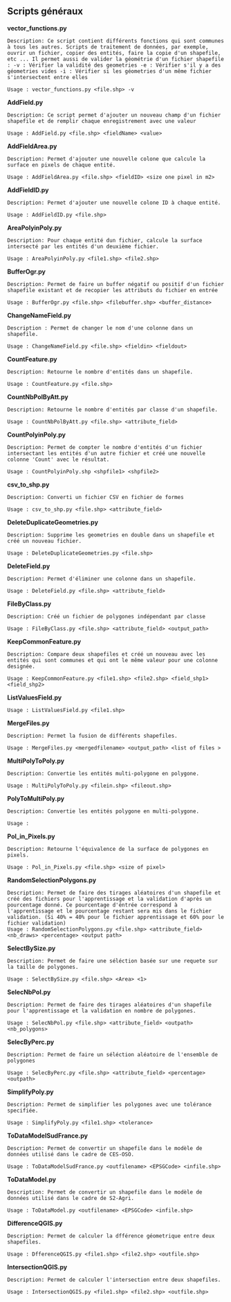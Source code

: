 
Scripts généraux
---

__vector_functions.py__

	Description: Ce script contient différents fonctions qui sont communes à tous les autres. Scripts de traitement de données, par exemple, ouvrir un fichier, copier des entités, faire la copie d'un shapefile, etc ... Il permet aussi de valider la géométrie d'un fichier shapefile : -v : Vérifier la validité des geometries -e : Vérifier s'il y a des géometries vides -i : Vérifier si les géometries d'un même fichier s'intersectent entre elles

	Usage : vector_functions.py <file.shp> -v

__AddField.py__

	Description: Ce script permet d'ajouter un nouveau champ d'un fichier shapefile et de remplir chaque enregistrement avec une valeur

	Usage : AddField.py <file.shp> <fieldName> <value>

__AddFieldArea.py__

	Description: Permet d'ajouter une nouvelle colone que calcule la surface en pixels de chaque entité.

	Usage : AddFieldArea.py <file.shp> <fieldID> <size one pixel in m2>

__AddFieldID.py__

	Description: Permet d'ajouter une nouvelle colone ID à chaque entité.

	Usage : AddFieldID.py <file.shp>

__AreaPolyinPoly.py__

	Description: Pour chaque entité dun fichier, calcule la surface intersecté par les entités d'un deuxième fichier. 

	Usage : AreaPolyinPoly.py <file1.shp> <file2.shp>

__BufferOgr.py__

	Description: Permet de faire un buffer négatif ou positif d'un fichier shapefile existant et de recopier les attributs du fichier en entrée 

	Usage : BufferOgr.py <file.shp> <filebuffer.shp> <buffer_distance>

__ChangeNameField.py__

	Description : Permet de changer le nom d'une colonne dans un shapefile.

	Usage : ChangeNameField.py <file.shp> <fieldin> <fieldout>

__CountFeature.py__

	Description: Retourne le nombre d'entités dans un shapefile.

	Usage : CountFeature.py <file.shp>

__CountNbPolByAtt.py__

	Description: Retourne le nombre d'entités par classe d'un shapefile.

	Usage : CountNbPolByAtt.py <file.shp> <attribute_field>

__CountPolyinPoly.py__

	Description: Permet de compter le nombre d'entités d'un fichier intersectant les entités d'un autre fichier et créé une nouvelle colonne 'Count' avec le résultat.

	Usage : CountPolyinPoly.shp <shpfile1> <shpfile2>

__csv_to_shp.py__

	Description: Converti un fichier CSV en fichier de formes

	Usage : csv_to_shp.py <file.shp> <attribute_field>


__DeleteDuplicateGeometries.py__

	Description: Supprime les geometries en double dans un shapefile et créé un nouveau fichier.

	Usage : DeleteDuplicateGeometries.py <file.shp>

__DeleteField.py__

	Description: Permet d'éliminer une colonne dans un shapefile.

	Usage : DeleteField.py <file.shp> <attribute_field>

__FileByClass.py__

	Description: Créé un fichier de polygones indépendant par classe

	Usage : FileByClass.py <file.shp> <attribute_field> <output_path>

__KeepCommonFeature.py__

	Description: Compare deux shapefiles et créé un nouveau avec les entités qui sont communes et qui ont le même valeur pour une colonne designée.

	Usage : KeepCommonFeature.py <file1.shp> <file2.shp> <field_shp1> <field_shp2>

__ListValuesField.py__

	Usage : ListValuesField.py <file1.shp>

__MergeFiles.py__

	Description: Permet la fusion de différents shapefiles.

	Usage : MergeFiles.py <mergedfilename> <output_path> <list of files >
	
__MultiPolyToPoly.py__

	Description: Convertie les entités multi-polygone en polygone.

	Usage : MultiPolyToPoly.py <filein.shp> <fileout.shp>

__PolyToMultiPoly.py__

	Description: Convertie les entités polygone en multi-polygone.

	Usage : 

__Pol_in_Pixels.py__

	Description: Retourne l'équivalence de la surface de polygones en pixels.

	Usage : Pol_in_Pixels.py <file.shp> <size of pixel>

__RandomSelectionPolygons.py__

	Description: Permet de faire des tirages aléatoires d'un shapefile et créé des fichiers pour l'apprentissage et la validation d'après un pourcentage donné. Ce pourcentage d'éntrée correspond à l'apprentissage et le pourcentage restant sera mis dans le fichier validation. (Si 40% = 40% pour le fichier apprentissage et 60% pour le fichier validation)
	Usage : RandomSelectionPolygons.py <file.shp> <attribute_field> <nb_draws> <percentage> <output path>

__SelectBySize.py__

	Description: Permet de faire une séléction basée sur une requete sur la taille de polygones.

	Usage : SelectBySize.py <file.shp> <Area> <1>

__SelecNbPol.py__

	Description: Permet de faire des tirages aléatoires d'un shapefile pour l'apprentissage et la validation en nombre de polygones.

	Usage : SelecNbPol.py <file.shp> <attribute_field> <outpath> <nb_polygons>

__SelecByPerc.py__

	Description: Permet de faire un séléction aléatoire de l'ensemble de polygones 

	Usage : SelecByPerc.py <file.shp> <attribute_field> <percentage> <outpath>

__SimplifyPoly.py__

	Description: Permet de simplifier les polygones avec une tolérance specifiée.

	Usage : SimplifyPoly.py <file1.shp> <tolerance>


__ToDataModelSudFrance.py__

	Description: Permet de convertir un shapefile dans le modèle de données utilisé dans le cadre de CES-OSO.

	Usage : ToDataModelSudFrance.py <outfilename> <EPSGCode> <infile.shp>

__ToDataModel.py__

	Description: Permet de convertir un shapefile dans le modèle de données utilisé dans le cadre de S2-Agri.

	Usage : ToDataModel.py <outfilename> <EPSGCode> <infile.shp>

__DifferenceQGIS.py__

	Description: Permet de calculer la dfférence géometrique entre deux shapefiles.
	
	Usage : DfferenceQGIS.py <file1.shp> <file2.shp> <outfile.shp>

__IntersectionQGIS.py__

	Description: Permet de calculer l'intersection entre deux shapefiles.

	Usage : IntersectionQGIS.py <file1.shp> <file2.shp> <outfile.shp>






